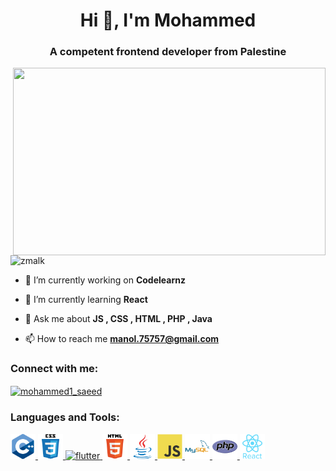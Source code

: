 
<h1 align="center">Hi 👋, I'm Mohammed</h1>
<h3 align="center">A competent frontend developer from Palestine</h3>

<img src="https://www.careerguide.com/career/wp-content/uploads/2020/03/full-stack-development.gif" align="right" width="500" height="300">

<p align="left"> <img src="https://komarev.com/ghpvc/?username=zmalk&label=Profile%20views&color=0e75b6&style=flat" alt="zmalk" /> </p>

- 🔭 I’m currently working on **Codelearnz**

- 🌱 I’m currently learning **React**

- 💬 Ask me about **JS , CSS , HTML , PHP , Java**

- 📫 How to reach me **manol.75757@gmail.com**

<h3 align="left">Connect with me:</h3>
<p align="left">
<a href="https://twitter.com/mohammed1_saeed" target="blank"><img align="center" src="https://raw.githubusercontent.com/rahuldkjain/github-profile-readme-generator/master/src/images/icons/Social/twitter.svg" alt="mohammed1_saeed" height="30" width="40" /></a>
</p>

<h3 align="left">Languages and Tools:</h3>
<p align="left"> <a href="https://www.w3schools.com/cpp/" target="_blank" rel="noreferrer"> <img src="https://raw.githubusercontent.com/devicons/devicon/master/icons/cplusplus/cplusplus-original.svg" alt="cplusplus" width="40" height="40"/> </a> <a href="https://www.w3schools.com/css/" target="_blank" rel="noreferrer"> <img src="https://raw.githubusercontent.com/devicons/devicon/master/icons/css3/css3-original-wordmark.svg" alt="css3" width="40" height="40"/> </a> <a href="https://flutter.dev" target="_blank" rel="noreferrer"> <img src="https://www.vectorlogo.zone/logos/flutterio/flutterio-icon.svg" alt="flutter" width="40" height="40"/> </a> <a href="https://www.w3.org/html/" target="_blank" rel="noreferrer"> <img src="https://raw.githubusercontent.com/devicons/devicon/master/icons/html5/html5-original-wordmark.svg" alt="html5" width="40" height="40"/> </a> <a href="https://www.java.com" target="_blank" rel="noreferrer"> <img src="https://raw.githubusercontent.com/devicons/devicon/master/icons/java/java-original.svg" alt="java" width="40" height="40"/> </a> <a href="https://developer.mozilla.org/en-US/docs/Web/JavaScript" target="_blank" rel="noreferrer"> <img src="https://raw.githubusercontent.com/devicons/devicon/master/icons/javascript/javascript-original.svg" alt="javascript" width="40" height="40"/> </a> <a href="https://www.mysql.com/" target="_blank" rel="noreferrer"> <img src="https://raw.githubusercontent.com/devicons/devicon/master/icons/mysql/mysql-original-wordmark.svg" alt="mysql" width="40" height="40"/> </a> <a href="https://www.php.net" target="_blank" rel="noreferrer"> <img src="https://raw.githubusercontent.com/devicons/devicon/master/icons/php/php-original.svg" alt="php" width="40" height="40"/> </a> <a href="https://reactjs.org/" target="_blank" rel="noreferrer"> <img src="https://raw.githubusercontent.com/devicons/devicon/master/icons/react/react-original-wordmark.svg" alt="react" width="40" height="40"/> </a> </p>

<!-- <p><img align="left" src="https://github-readme-stats.vercel.app/api/top-langs?username=zmalk&show_icons=true&locale=en&layout=compact" alt="zmalk" /></p>

<p>&nbsp;<img align="left" src="https://github-readme-stats.vercel.app/api?username=zmalk&show_icons=true&locale=en" alt="zmalk" /></p>

<p><img align="center" src="https://github-readme-streak-stats.herokuapp.com/?user=zmalk&" alt="zmalk" /></p> -->
